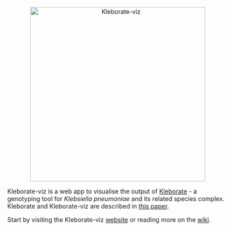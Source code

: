 <p align="center"><img src="https://github.com/kelwyres/Kleborate-viz/blob/master/www/logo.png" alt="Kleborate-viz" width="400"></p>

Kleborate-viz is a web app to visualise the output of [Kleborate](https://github.com/katholt/Kleborate) - a genotyping tool for _Klebsiella pneumoniae_ and its related species complex. Kleborate and Kleborate-viz are described in [this paper](https://www.biorxiv.org/content/10.1101/2020.12.14.422303v2).

Start by visiting the Kleborate-viz [website](https://kleborate.erc.monash.edu/) or reading more on the
[wiki](https://github.com/kelwyres/Kleborate-viz/wiki).

